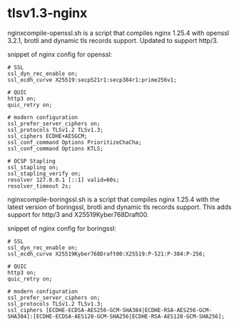 # tlsv1.3-nginx

nginxcompile-openssl.sh is a script that compiles nginx 1.25.4 with openssl 3.2.1, brotli and dynamic tls records support. Updated to support http/3.

snippet of nginx config for openssl:


	# SSL
	ssl_dyn_rec_enable on;
	ssl_ecdh_curve X25519:secp521r1:secp384r1:prime256v1;

	# QUIC
	http3 on;
	quic_retry on;

	# modern configuration
	ssl_prefer_server_ciphers on;
	ssl_protocols TLSv1.2 TLSv1.3;
	ssl_ciphers ECDHE+AESGCM;
	ssl_conf_command Options PrioritizeChaCha;
	ssl_conf_command Options KTLS;

	# OCSP Stapling
	ssl_stapling on;
	ssl_stapling_verify on;
	resolver 127.0.0.1 [::1] valid=60s;
	resolver_timeout 2s;



nginxcompile-boringssl.sh is a script that compiles nginx 1.25.4 with the latest version of boringssl, brotli and dynamic tls records support. This adds support for http/3 and X25519Kyber768Draft00.

snippet of nginx config for boringssl:


	# SSL
	ssl_dyn_rec_enable on;
	ssl_ecdh_curve X25519Kyber768Draft00:X25519:P-521:P-384:P-256;

	# QUIC
	http3 on;
	quic_retry on;

	# modern configuration
	ssl_prefer_server_ciphers on;
	ssl_protocols TLSv1.2 TLSv1.3;
	ssl_ciphers [ECDHE-ECDSA-AES256-GCM-SHA384|ECDHE-RSA-AES256-GCM-SHA384]:[ECDHE-ECDSA-AES128-GCM-SHA256|ECDHE-RSA-AES128-GCM-SHA256];

